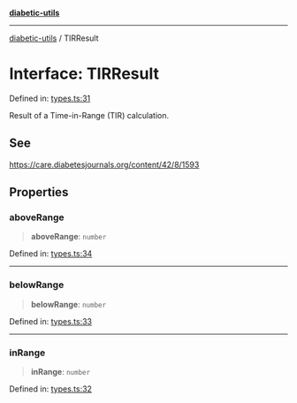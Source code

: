 [**diabetic-utils**](../README.md)

***

[diabetic-utils](../globals.md) / TIRResult

# Interface: TIRResult

Defined in: [types.ts:31](https://github.com/marklearst/diabetic-utils/blob/eb1ce0a8bb58eaa6c7bbfdb97ff24106b8893a34/src/types.ts#L31)

Result of a Time-in-Range (TIR) calculation.

## See

https://care.diabetesjournals.org/content/42/8/1593

## Properties

### aboveRange

> **aboveRange**: `number`

Defined in: [types.ts:34](https://github.com/marklearst/diabetic-utils/blob/eb1ce0a8bb58eaa6c7bbfdb97ff24106b8893a34/src/types.ts#L34)

***

### belowRange

> **belowRange**: `number`

Defined in: [types.ts:33](https://github.com/marklearst/diabetic-utils/blob/eb1ce0a8bb58eaa6c7bbfdb97ff24106b8893a34/src/types.ts#L33)

***

### inRange

> **inRange**: `number`

Defined in: [types.ts:32](https://github.com/marklearst/diabetic-utils/blob/eb1ce0a8bb58eaa6c7bbfdb97ff24106b8893a34/src/types.ts#L32)
